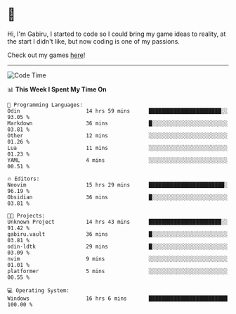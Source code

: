 # 🐀

Hi, I'm Gabiru, I started to code so I could bring my game ideas to reality, at the start I didn't like, but now coding is one of my passions.

Check out my games [here](https://gabiru.art/projetos/)!

---

<!--START_SECTION:waka-->
![Code Time](http://img.shields.io/badge/Code%20Time-651%20hrs%2046%20mins-blue)

📊 **This Week I Spent My Time On** 

```text
💬 Programming Languages: 
Odin                     14 hrs 59 mins      ███████████████████████░░   93.05 % 
Markdown                 36 mins             █░░░░░░░░░░░░░░░░░░░░░░░░   03.81 % 
Other                    12 mins             ░░░░░░░░░░░░░░░░░░░░░░░░░   01.26 % 
Lua                      11 mins             ░░░░░░░░░░░░░░░░░░░░░░░░░   01.23 % 
YAML                     4 mins              ░░░░░░░░░░░░░░░░░░░░░░░░░   00.51 % 

🔥 Editors: 
Neovim                   15 hrs 29 mins      ████████████████████████░   96.19 % 
Obsidian                 36 mins             █░░░░░░░░░░░░░░░░░░░░░░░░   03.81 % 

🐱‍💻 Projects: 
Unknown Project          14 hrs 43 mins      ███████████████████████░░   91.42 % 
gabiru.vault             36 mins             █░░░░░░░░░░░░░░░░░░░░░░░░   03.81 % 
odin-ldtk                29 mins             █░░░░░░░░░░░░░░░░░░░░░░░░   03.09 % 
nvim                     9 mins              ░░░░░░░░░░░░░░░░░░░░░░░░░   01.01 % 
platformer               5 mins              ░░░░░░░░░░░░░░░░░░░░░░░░░   00.55 % 

💻 Operating System: 
Windows                  16 hrs 6 mins       █████████████████████████   100.00 % 
```


<!--END_SECTION:waka-->
